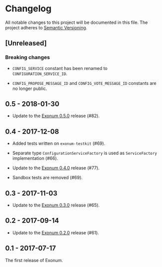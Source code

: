 # Changelog

All notable changes to this project will be documented in this file.
The project adheres to [Semantic Versioning](http://semver.org/spec/v2.0.0.html).

## [Unreleased]

### Breaking changes

- `CONFIG_SERVICE` constant has been renamed to `CONFIGURATION_SERVICE_ID`.

- `CONFIG_PROPOSE_MESSAGE_ID` and `CONFIG_VOTE_MESSAGE_ID` constants are no
  longer public.

## 0.5 - 2018-01-30

- Update to the [Exonum 0.5.0] release (#82).

## 0.4 - 2017-12-08

- Added tests written on `exonum-testkit` (#69).

- Separate type `ConfigurationServiceFactory` is used as `ServiceFactory`
  implementation (#66).

- Update to the [Exonum 0.4.0] release (#77).

- Sandbox tests are removed (#69).

## 0.3 - 2017-11-03

- Update to the [Exonum 0.3.0] release (#65).

## 0.2 - 2017-09-14

- Update to the [Exonum 0.2.0] release (#61).

## 0.1 - 2017-07-17

The first release of Exonum.

[Exonum 0.2.0]: https://github.com/exonum/exonum/releases/tag/v0.2
[Exonum 0.3.0]: https://github.com/exonum/exonum/releases/tag/v0.3
[Exonum 0.4.0]: https://github.com/exonum/exonum/releases/tag/v0.4
[Exonum 0.5.0]: https://github.com/exonum/exonum/releases/tag/v0.5
